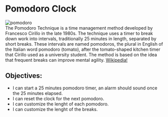 # Pomodoro Clock
![pomodoro](https://upload.wikimedia.org/wikipedia/commons/3/34/Il_pomodoro.jpg)</br>
The Pomodoro Technique is a time management method developed by Francesco Cirillo in the late 1980s. The technique uses a timer to break down work into intervals, traditionally 25 minutes in length, separated by short breaks. These intervals are named pomodoros, the plural in English of the Italian word pomodoro (tomato), after the tomato-shaped kitchen timer that Cirillo used as a university student. The method is based on the idea that frequent breaks can improve mental agility.
[Wikipedia!](https://en.wikipedia.org/wiki/Pomodoro_Technique)</br>
## Objectives:
* I can start a 25 minutes pomodoro timer, an alarm should sound once the 25 minutes elapsed.
* I can reset the clock for the next pomodoro.
* I can customize the lenght of each pomodoro.
* I can customize the lenght of the breaks.
